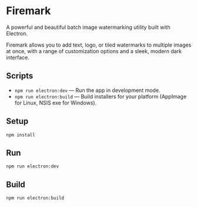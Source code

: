 # Firemark

A powerful and beautiful batch image watermarking utility built with Electron.

Firemark allows you to add text, logo, or tiled watermarks to multiple images at once, with a range of customization options and a sleek, modern dark interface.

## Scripts
- `npm run electron:dev` — Run the app in development mode.
- `npm run electron:build` — Build installers for your platform (AppImage for Linux, NSIS exe for Windows).

## Setup
```
npm install
```

## Run
```
npm run electron:dev
```

## Build
```
npm run electron:build
```
